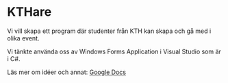# KTHare

Vi vill skapa ett program där studenter från KTH kan skapa och gå med i olika event.

Vi tänkte använda oss av Windows Forms Application i Visual Studio som är i C#.

Läs mer om idéer och annat: [Google Docs](https://docs.google.com/document/d/1VTclJM9ix5bvt_iQoq_o9DDaQbriVHa1ZWTj71VHpTc/edit?usp=sharing)
